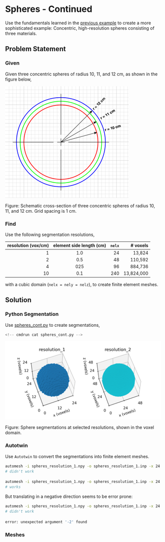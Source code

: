 # Spheres - Continued

Use the fundamentals learned in the [previous example](../spheres/README.md) to create a more sophisticated example:  Concentric, high-resolution spheres consisting of three materials.

## Problem Statement

### Given

Given three concentric spheres of radius 10, 11, and 12 cm, as shown in the figure below,

![spheres_cont_dim](spheres_cont_dim.png)

Figure: Schematic cross-section of three concentric spheres of radius 10, 11, and 12 cm.  Grid spacing is 1 cm.

### Find

Use the following segmentation resolutions,

resolution (vox/cm) | element side length (cm) | `nelx` | # voxels
---: | :---: | ---: | ---:
1 | 1.0 | 24 | 13,824
2 | 0.5 | 48 | 110,592
4 | 025 | 96 | 884,736
10 | 0.1 | 240 | 13,824,000

with a cubic domain (`nelx = nely = nelz`),
to create finite element meshes.

## Solution

### Python Segmentation

Use [spheres_cont.py](spheres_cont.py) to create segmentations,

```python
<!-- cmdrun cat spheres_cont.py -->
```

![spheres_cont](spheres_cont.png)

Figure: Sphere segmentations at selected resolutions, shown in the voxel domain.

### Autotwin

Use `Autotwin` to convert the segmentations into finite element meshes.

```sh
automesh -i spheres_resolution_1.npy -o spheres_resolution_1.inp -x 24 -y 24 -z 24 -xtranslate -12 -ytranslate -12 -ztranslate -12
# didn't work

automesh -i spheres_resolution_1.npy -o spheres_resolution_1.inp -x 24 -y 24 -z 24 --xtranslate 24 --ytranslate 24 --ztranslate 24
# works
```

But translating in a negative direction seems to be error prone:

```sh
automesh -i spheres_resolution_1.npy -o spheres_resolution_1.inp -x 24 -y 24 -z 24 --xtranslate -24 --ytranslate 24 --ztranslate 24
# didn't work

error: unexpected argument '-2' found
```

### Meshes
